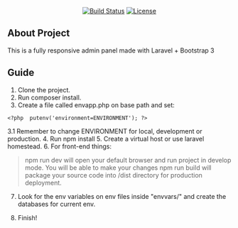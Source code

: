 <p align="center">
<a href="https://travis-ci.org/laravel/framework"><img src="https://travis-ci.org/laravel/framework.svg" alt="Build Status"></a>
<a href="https://packagist.org/packages/laravel/framework"><img src="https://poser.pugx.org/laravel/framework/license.svg" alt="License"></a>
</p>

## About Project

This is a fully responsive admin panel made with Laravel + Bootstrap 3

## Guide

1. Clone the project.
2. Run composer install.
3. Create a file called envapp.php on base path and set:

```
<?php  putenv('environment=ENVIRONMENT'); ?>
```

3.1 Remember to change ENVIRONMENT for local, development or production.
4. Run npm install
5. Create a virtual host or use laravel homestead.
6. For front-end things:

 > npm run dev will open your default browser and run project in develop mode. You will be able to make your changes
 > npm run build will package your source code into /dist directory for production deployment.

7. Look for the env variables on env files inside "envvars/" and create the databases for current env.

8. Finish!
